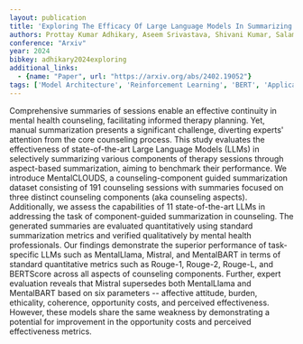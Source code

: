 ```yaml
---
layout: publication
title: 'Exploring The Efficacy Of Large Language Models In Summarizing Mental Health Counseling Sessions: A Benchmark Study'
authors: Prottay Kumar Adhikary, Aseem Srivastava, Shivani Kumar, Salam Michael Singh, Puneet Manuja, Jini K Gopinath, Vijay Krishnan, Swati Kedia, Koushik Sinha Deb, Tanmoy Chakraborty
conference: "Arxiv"
year: 2024
bibkey: adhikary2024exploring
additional_links:
  - {name: "Paper", url: "https://arxiv.org/abs/2402.19052"}
tags: ['Model Architecture', 'Reinforcement Learning', 'BERT', 'Applications', 'Attention Mechanism']
---
```

Comprehensive summaries of sessions enable an effective continuity in mental
health counseling, facilitating informed therapy planning. Yet, manual
summarization presents a significant challenge, diverting experts' attention
from the core counseling process. This study evaluates the effectiveness of
state-of-the-art Large Language Models (LLMs) in selectively summarizing
various components of therapy sessions through aspect-based summarization,
aiming to benchmark their performance. We introduce MentalCLOUDS, a
counseling-component guided summarization dataset consisting of 191 counseling
sessions with summaries focused on three distinct counseling components (aka
counseling aspects). Additionally, we assess the capabilities of 11
state-of-the-art LLMs in addressing the task of component-guided summarization
in counseling. The generated summaries are evaluated quantitatively using
standard summarization metrics and verified qualitatively by mental health
professionals. Our findings demonstrate the superior performance of
task-specific LLMs such as MentalLlama, Mistral, and MentalBART in terms of
standard quantitative metrics such as Rouge-1, Rouge-2, Rouge-L, and BERTScore
across all aspects of counseling components. Further, expert evaluation reveals
that Mistral supersedes both MentalLlama and MentalBART based on six parameters
-- affective attitude, burden, ethicality, coherence, opportunity costs, and
perceived effectiveness. However, these models share the same weakness by
demonstrating a potential for improvement in the opportunity costs and
perceived effectiveness metrics.
